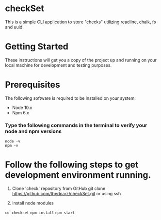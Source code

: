 # checkSet

This is a simple CLI application to store "checks" utilizing readline, chalk, fs and uuid.

# Getting Started
These instructions will get you a copy of the project up and running on your local machine for development and testing purposes.

# Prerequisites
The following software is required to be installed on your system:

* Node 10.x
* Npm 6.x
### Type the following commands in the terminal to verify your node and npm versions

```
node -v
npm -v
```
# Follow the following steps to get development environment running.

1. Clone 'check' repository from GitHub
git clone https://github.com/tbednarz/checkSet.git
or using ssh

2. Install node modules

```cd checkset```
```npm install```
```npm start```
